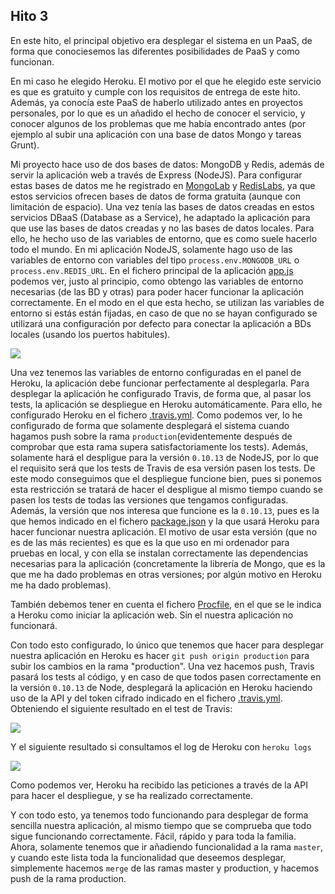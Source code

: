 ## Hito 3

En este hito, el principal objetivo era desplegar el sistema en un PaaS, de forma que conociesemos las diferentes posibilidades de PaaS y como funcionan.

En mi caso he elegido Heroku. El motivo por el que he elegido este servicio es que es gratuito y cumple con los requisitos de entrega de este hito. Además, ya conocía este PaaS de haberlo utilizado antes en proyectos personales, por lo que es un añadido el hecho de conocer el servicio, y conocer algunos de los problemas que me había encontrado antes (por ejemplo al subir una aplicación con una base de datos Mongo y tareas Grunt).

Mi proyecto hace uso de dos bases de datos: MongoDB y Redis, además de servir la aplicación web a través de Express (NodeJS). Para configurar estas bases de datos me he registrado en [MongoLab](http://mongolab.com/) y [RedisLabs](http://redislabs.com/), ya que estos servicios ofrecen bases de datos de forma gratuita (aunque con limitación de espacio). Una vez tenía las bases de datos creadas en estos servicios DBaaS (Database as a Service), he adaptado la aplicación para que use las bases de datos creadas y no las bases de datos locales. Para ello, he hecho uso de las variables de entorno, que es como suele hacerlo todo el mundo. En mi aplicación NodeJS, solamente hago uso de las variables de entorno con variables del tipo `process.env.MONGODB_URL` o `process.env.REDIS_URL`. En el fichero principal de la aplicación [app.js](https://github.com/segura2010/CC-Proyecto-OpenSecureChat/blob/master/app.js) podemos ver, justo al principio, como obtengo las variables de entorno necesarias (de las BD y otras) para poder hacer funcionar la aplicación correctamente. En el modo en el que esta hecho, se utilizan las variables de entorno si estás están fijadas, en caso de que no se hayan configurado se utilizará una configuración por defecto para conectar la aplicación a BDs locales (usando los puertos habitules).

![](http://i.imgur.com/52BKfE1.png)

Una vez tenemos las variables de entorno configuradas en el panel de Heroku, la aplicación debe funcionar perfectamente al desplegarla. Para desplegar la aplicación he configurado Travis, de forma que, al pasar los tests, la aplicación se despliegue en Heroku automáticamente. Para ello, he configurado Heroku en el fichero [.travis.yml](https://github.com/segura2010/CC-Proyecto-OpenSecureChat/blob/master/.travis.yml). Como podemos ver, lo he configurado de forma que solamente desplegará el sistema cuando hagamos push sobre la rama `production`(evidentemente después de comprobar que esta rama supera satisfactoriamente los tests). Además, solamente hará el despligue para la versión `0.10.13` de NodeJS, por lo que el requisito será que los tests de Travis de esa versión pasen los tests. De este modo conseguimos que el despliegue funcione bien, pues si ponemos esta restricción se tratará de hacer el despligue al mismo tiempo cuando se pasen los tests de todas las versiones que tengamos configuradas. Además, la versión que nos interesa que funcione es la `0.10.13`, pues es la que hemos indicado en el fichero [package.json](https://github.com/segura2010/CC-Proyecto-OpenSecureChat/blob/master/package.json) y la que usará Heroku para hacer funcionar nuestra aplicación. El motivo de usar esta versión (que no es de las más recientes) es que es la que uso en mi ordenador para pruebas en local, y con ella se instalan correctamente las dependencias necesarias para la aplicación (concretamente la librería de Mongo, que es la que me ha dado problemas en otras versiones; por algún motivo en Heroku me ha dado problemas).

También debemos tener en cuenta el fichero [Procfile](https://github.com/segura2010/CC-Proyecto-OpenSecureChat/blob/master/Procfile), en el que se le indica a Heroku como iniciar la aplicación web. Sin el nuestra aplicación no funcionará.

Con todo esto configurado, lo único que tenemos que hacer para desplegar nuestra aplicación en Heroku es hacer `git push origin production` para subir los cambios en la rama "production". Una vez hacemos push, Travis pasará los tests al código, y en caso de que todos pasen correctamente en la versión `0.10.13` de Node, desplegará la aplicación en Heroku haciendo uso de la API y del token cifrado indicado en el fichero [.travis.yml](https://github.com/segura2010/CC-Proyecto-OpenSecureChat/blob/master/.travis.yml). Obteniendo el siguiente resultado en el test de Travis:

![](http://imgur.com/KyTWkyN.png)

Y el siguiente resultado si consultamos el log de Heroku con `heroku logs`

![](http://imgur.com/HAl3hAX.png)

Como podemos ver, Heroku ha recibido las peticiones a través de la API para hacer el despliegue, y se ha realizado correctamente.

Y con todo esto, ya tenemos todo funcionando para desplegar de forma sencilla nuestra aplicación, al mismo tiempo que se comprueba que todo sigue funcionando correctamente. Fácil, rápido y para toda la familia. Ahora, solamente tenemos que ir añadiendo funcionalidad a la rama `master`, y cuando este lista toda la funcionalidad que deseemos desplegar, simplemente hacemos `merge` de las ramas master y production, y hacemos push de la rama production.